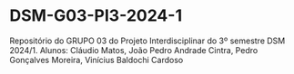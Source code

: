 # DSM-G03-PI3-2024-1
Repositório do GRUPO 03 do Projeto Interdisciplinar do 3º semestre DSM 2024/1. Alunos: Cláudio Matos,  João Pedro Andrade Cintra, Pedro Gonçalves Moreira, Vinícius Baldochi Cardoso
